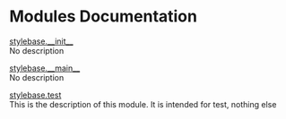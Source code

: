 # Modules Documentation

[stylebase.\_\_init\_\_](https://github.com/pyrustic/stylebase/blob/master/docs/modules/content/stylebase.__init__/README.md#module-overview)
<br>
No description


[stylebase.\_\_main\_\_](https://github.com/pyrustic/stylebase/blob/master/docs/modules/content/stylebase.__main__/README.md#module-overview)
<br>
No description


[stylebase.test](https://github.com/pyrustic/stylebase/blob/master/docs/modules/content/stylebase.test/README.md#module-overview)
<br>
This is the description of this module. It is intended for test, nothing else


